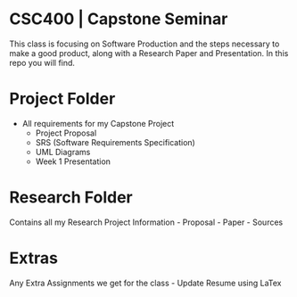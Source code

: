 # CSC400 | Capstone Seminar
This class is focusing on Software Production and the steps necessary to make a good product, along with a Research Paper and Presentation. In this repo you will find.

# Project Folder
* All requirements for my Capstone Project
	- Project Proposal
	- SRS (Software Requirements Specification)
	- UML Diagrams
	- Week 1 Presentation

# Research Folder
Contains all my Research Project Information
	- Proposal
	- Paper
	- Sources

# Extras
Any Extra Assignments we get for the class
	- Update Resume using LaTex
